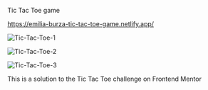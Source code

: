 Tic Tac Toe game

https://emilia-burza-tic-tac-toe-game.netlify.app/

![Tic-Tac-Toe-1](https://github.com/user-attachments/assets/488dddc6-986f-4ee6-b4f5-ad5e31b79bcb)


![Tic-Tac-Toe-2](https://github.com/user-attachments/assets/e6a5c74e-75d9-4f6c-8332-9af3cf39c3d4)


![Tic-Tac-Toe-3](https://github.com/user-attachments/assets/a6301c15-cea0-49f1-af10-32dfe673c8f2)





This is a solution to the Tic Tac Toe challenge on Frontend Mentor
